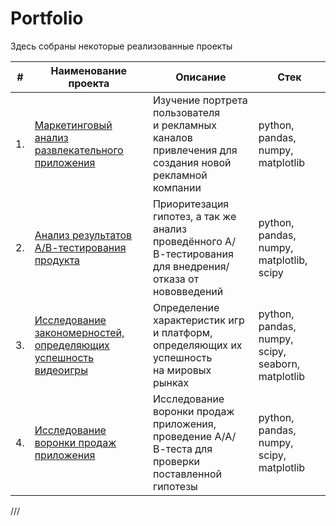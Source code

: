 # Portfolio

Здесь собраны некоторые реализованные проекты

| #    | Наименование проекта                | Описание                                                     | Стек                                                         |
| ---- | ------------------------------------------------------------ | ------------------------------------------------------------ | ------------------------------------------------------------ |
| 1.   | [Маркетинговый анализ развлекательного приложения](https://github.com/Grihanio/PracticumYandex/blob/main/MarketingAnalysis/МarketingАnalysis.ipynb) | Изучение портрета пользователя <br/>и рекламных каналов привлечения для создания новой <br/>рекламной компании | python, pandas, numpy, matplotlib |
| 2.   | [Анализ результатов А/В-тестирования продукта](https://github.com/Grihanio/PracticumYandex/blob/main/АВ-test/AB-test.ipynb) | Приоритезация гипотез, а так же анализ проведённого А/В-тестирования <br/>для внедрения/отказа от нововведений           | python, pandas, numpy, matplotlib, scipy |
| 3.   | [Исследование закономерностей, определяющих успешность видеоигры](https://github.com/Grihanio/PracticumYandex/blob/main/GameProgect/GameProgect.ipynb) | Определение характеристик игр и платформ, <br/>определяющих их успешность <br/>на мировых рынках | python, pandas, numpy, scipy, seaborn, matplotlib       |
| 4.   | [Исследование воронки продаж приложения](https://github.com/Grihanio/PracticumYandex/blob/main/Sales%20funnel/Sales%20funnel.ipynb) | Исследование воронки продаж приложения, <br/>проведение А/А/В-теста для проверки поставленной гипотезы <br/> | python, pandas, numpy, scipy, matplotlib       |

///